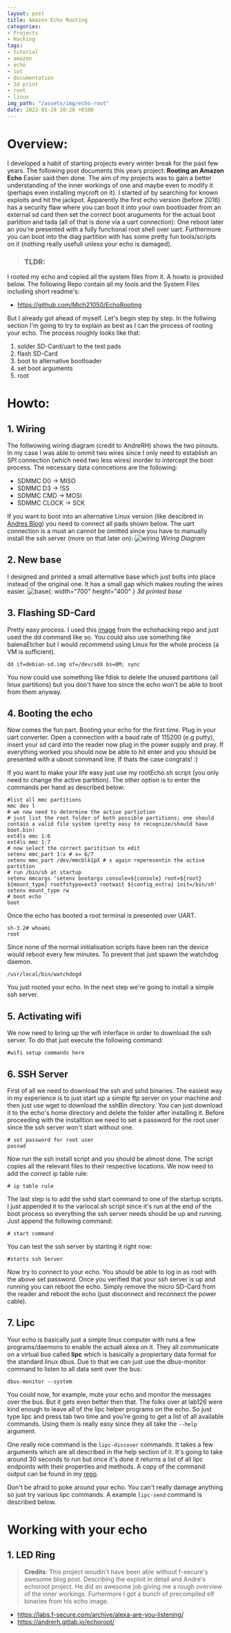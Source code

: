 ```yaml
---
layout: post
title: Amazon Echo Rooting
categories:
- Projects
- Hacking
tags:
- tutorial
- amazon
- echo
- iot
- documentation
- 3d print
- root
- linux
img_path: "/assets/img/echo-root"
date: 2022-01-28 20:28 +0100
---
```

# Overview:
I developed a habit of starting projects every winter break for the past few years. The following post documents this years project: **Rooting an Amazon Echo**
Easier said then done. The aim of my projects was to gain a better understanding of the inner workings of one and maybe even to modify it (perhaps even installing mycroft on it).
I started of by searching for known exploits and hit the jackpot. Apparently the first echo version (before 2016) has a security flaw where you can boot it into your own bootloader from an external sd card then set the correct boot aruguments for the actual boot partition and tada (all of that is done via a uart connection): 
One reboot later an you're presented with a fully functional root shell over uart. Furthermore you can boot into the diag partition with has some pretty fun tools/scripts on it (nothing really usefull unless your echo is damaged).

> ### TLDR:
I rooted my echo and copied all the system files from it. A howto is provided below. The following Repo contain all my tools and the System Files including short readme's:
* <https://github.com/Mich21050/EchoRooting>

But I already got ahead of myself. Let's begin step by step. In the follwing section I'm going to try to explain as best as I can the process of rooting your echo.
The process roughly looks like that:
1. solder SD-Card/uart to the test pads
2. flash SD-Card
3. boot to alternative bootloader
4. set boot arguments
5. root

# Howto:
## 1. Wiring
The follwowing wiring diagram (credit to AndreRH) shows the two pinouts. In my case I was able to ommit two wires since I only need to establish an SPI connection (which need two less wires) inorder to intercept the boot process. The necessary data conncetions are the following:
* SDMMC D0 → MISO
* SDMMC D3 → !SS
* SDMMC CMD → MOSI
* SDMMC CLOCK → SCK

If you want to boot into an alternative Linux version (like descibred in [Andres Blog](https://andrerh.gitlab.io/echoroot/SETUP.html)) you need to connect all pads shown below.
The uart connection is a must an cannot be omitted since you have to manually install the ssh server (more on that later on):
![wiring](wiring.png)
_Wiring Diagram_

## 2. New base
I designed and printed a small alternative base which just bolts into place instead of the original one. It has a small gap which makes routing the wires easier.
![base](base.jpg){: width="700" height="400" }
_3d printed base_

## 3. Flashing SD-Card
Pretty easy process. I used this [image](https://github.com/echohacking/wiki/wiki/Echo) from the echohacking repo and just used the dd command like so. You could also use something like balenaEtcher but I would recommend using Linux for the whole process (a VM is sufficient).
```shell
dd if=debian-sd.img of=/dev/sdX bs=8M; sync
```
You now could use something like fdisk to delete the unused partitions (all linux partitions) but you don't have too since the echo won't be able to boot from them anyway.

## 4. Booting the echo
Now comes the fun part. Booting your echo for the first time. Plug in your uart converter. Open a connection with a baud rate of 115200 (e.g putty), insert your sd card into the reader now plug in the power supply and pray. If everything worked you should now be able to hit enter and you should be presented with a uboot command line.
If thats the case congrats! :)

If you want to make your life  easy just use my rootEcho.sh script (you only need to change the active partition).
The other option is to enter the commands per hand as described below:
```shell
#list all mmc partitions
mmc dev l
# we now need to determine the active partiotion
# just list the root folder of both possible partitions; one should contain a valid file system (pretty easy to recognize/should have boot.bin)
ext4ls mmc 1:6
ext4ls mmc 1:7
# now select the correct paritition to edit
setenv mmc_part 1:x # x= 6/7
setenv mmc_part /dev/mmcblk1pX # x again reperesentin the active partition
# run /bin/sh at startup
setenv mmcargs 'setenv bootargs console=${console} root=${root} ${mount_type} rootfstype=ext3 rootwait ${config_extra} init=/bin/sh'
setenv mount_type rw
# boot echo
boot
```
Once the echo has booted a root terminal is presented over UART.
```shell
sh-3.2# whoami
root
```
Since none of the normal initialisation scripts have been ran the device would reboot every few minutes. To prevent that just spawn the watchdog daemon.
```shell
/usr/local/bin/watchdogd
```
You just rooted your echo. In the next step we're going to install a simple ssh server.

## 5. Activating wifi
We now need to bring up the wifi interface in order to download the ssh server. To do that just execute the following command:
```shell
#wifi setup commands here
```

## 6. SSH Server
First of all we need to download the ssh and sshd binaries. The easiest way in my experience is to just start up a simple ftp server on your machine and then just use wget to download the sshBin directory. You can just download it to the echo's home directory and delete the folder after installing it.
Before proceeding with the installtion we need to set a password for the root user since the ssh server won't start without one.
```shell
# set password for root user
passwd
```

Now run the ssh install script and you should be almost done. The script copies all the relevant files to their respective locations. 
We now need to add the correct ip table rule:
```shell
# ip table rule
```

The last step is to add the sshd start command to one of the startup scripts. I just appended it to the varlocal.sh script since it's run at the end of the boot process so everything the ssh server needs should be up and running.
Just append the following command:
```shell
# start command
```
You can test the ssh server by starting it right now:
```shell
#starts ssh Server
```
Now try to connect to your echo. You should be able to log in as root with the above set password.
Once you verified that your ssh server is up and running you can reboot the echo.
Simply remove the micro SD-Card from the reader and reboot the echo (just disconnect and reconnect the power cable).

## 7. Lipc
Your echo is basically just a simple linux computer with runs a few programs/daemons to enable the actuall alexa on it. 
They all communicate on a virtual bus called __lipc__ which is basically a propiertary data format for the standard linux dbus. Due to that we can just use the dbus-monitor command to listen to all data sent over the bus:
```shell
dbus-monitor --system
```
You could now, for example, mute your echo and monitor the messages over the bus. 
But it gets even better then that. The folks over at lab126 were kind enough to leave all of the lipc helper programs on the echo. So just type lipc and press tab two time and you're going to get a list of all available commands. Using them is really easy since they all take the `--help` argument.

One really nice command is the `lipc-discover` commands. It takes a few arguments which are all described in the help section of it. It's going to take around 30 seconds to run but once it's done it returns a list of all lipc endpoints with their properties and methods. 
A copy of the command output can be found in my [repo](https://github.com/Mich21050/EchoRooting/blob/main/dbusDebug/lipDisc.txt). 


Don't be afraid to poke around your echo. You can't really damage anything so just try various lipc commands. A example `lipc-send` command is described below. 

# Working with your echo
## 1. LED Ring




> **Credits**:
This project woudln't have been able without f-secure's awesome blog post. Describing the exploit in detail and 
Andre's echoroot project. He did an awesome job giving me a rough overview of the inner workings. Furhermore I got a bunch of precompiled elf binaries from his echo image.
* <https://labs.f-secure.com/archive/alexa-are-you-listening/>
* <https://andrerh.gitlab.io/echoroot/>

